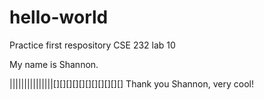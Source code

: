 # hello-world
Practice first respository CSE 232 lab 10

My name is Shannon.

|||||||||||||||[][][][][][][][][][][]
Thank you Shannon, very cool! 
